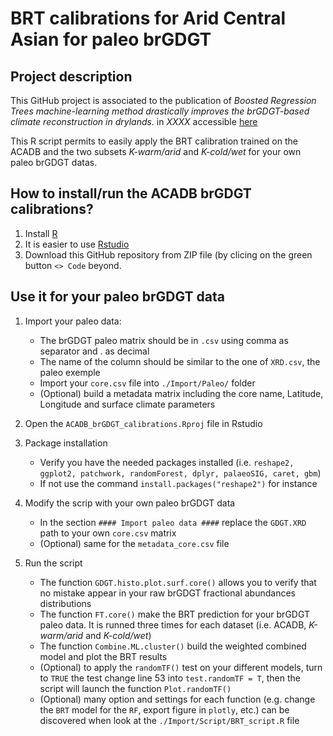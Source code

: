 # BRT calibrations for Arid Central Asian for paleo brGDGT 

## Project description
This GitHub project is associated to the publication of *Boosted Regression Trees machine-learning method drastically improves the brGDGT-based climate reconstruction in drylands.* in *XXXX* accessible [here](https://www.researchgate.net/profile/Lucas-Dugerdil?ev=hdr_xprf)

This R script permits to easily apply the BRT calibration trained on the ACADB and the two subsets *K-warm/arid* and *K-cold/wet* for your own paleo brGDGT datas.

## How to install/run the ACADB brGDGT calibrations?
1. Install [R](https://larmarange.github.io/analyse-R/installation-de-R-et-RStudio.html)
2. It is easier to use [Rstudio](https://posit.co/downloads/)
3. Download this GitHub repository from ZIP file (by clicing on the green button `<> Code` beyond. 
## Use it for your paleo brGDGT data 
1. Import your paleo data:
	- The brGDGT paleo matrix should be in `.csv` using comma as separator and . as decimal
	- The name of the column should be similar to the one of `XRD.csv`, the paleo exemple
	- Import your `core.csv` file into `./Import/Paleo/` folder
	- (Optional) build a metadata matrix including the core name, Latitude, Longitude and surface climate parameters

2. Open the `ACADB_brGDGT_calibrations.Rproj` file in Rstudio

3. Package installation
	- Verify you have the needed packages installed (i.e. `reshape2, ggplot2, patchwork, randomForest, dplyr, palaeoSIG, caret, gbm`)
	- If not use the command `install.packages("reshape2")` for instance
	
4. Modify the scrip with your own paleo brGDGT data
	- In the section `#### Import paleo data ####` replace the `GDGT.XRD` path to your own `core.csv` matrix
	- (Optional) same for the `metadata_core.csv` file

5. Run the script
	- The function `GDGT.histo.plot.surf.core()` allows you to verify that no mistake appear in your raw brGDGT fractional abundances distributions
	- The function `FT.core()` make the BRT prediction for your brGDGT paleo data. It is runned three times for each dataset (i.e. ACADB, *K-warm/arid* and *K-cold/wet*)
	- The function `Combine.ML.cluster()` build the weighted combined model and plot the BRT results
	- (Optional) to apply the `randomTF()` test on your different models, turn to `TRUE` the test change line 53 into `test.randomTF = T`, then the script will launch the function `Plot.randomTF()`
	- (Optional) many option and settings for each function (e.g. change the `BRT` model for the `RF`, export figure in `plotly`, etc.) can be discovered when look at the `./Import/Script/BRT_script.R` file
